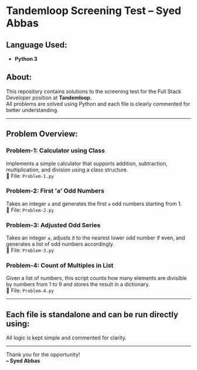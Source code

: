# Tandemloop Screening Test – Syed Abbas

## Language Used:
- **Python 3** 

## About:
This repository contains solutions to the screening test for the Full Stack Developer position at **Tandemloop**.  
All problems are solved using Python and each file is clearly commented for better understanding.

---

## Problem Overview:

### Problem-1: Calculator using Class  
Implements a simple calculator that supports addition, subtraction, multiplication, and division using a class structure.  
📄 File: `Problem-1.py`

### Problem-2: First 'a' Odd Numbers  
Takes an integer `a` and generates the first `a` odd numbers starting from 1.  
📄 File: `Problem-2.py`

### Problem-3: Adjusted Odd Series  
Takes an integer `a`, adjusts it to the nearest lower odd number if even, and generates a list of odd numbers accordingly.  
📄 File: `Problem-3.py`

### Problem-4: Count of Multiples in List  
Given a list of numbers, this script counts how many elements are divisible by numbers from 1 to 9 and stores the result in a dictionary.  
📄 File: `Problem-4.py`

---

Each file is standalone and can be run directly using:
---

All logic is kept simple and commented for clarity.

---

Thank you for the opportunity!  
**– Syed Abbas**
